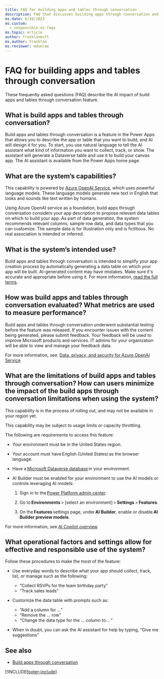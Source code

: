 ```yaml
---
title: FAQ for building apps and tables through conversation
description: FAQ that discusses building apps through conversation and the key considerations for making use of this technology responsibly.
ms.date: 6/16/2023
ms.custom: 
  - responsible-ai-faqs
ms.topic: article
author: franklanmsft
ms.author: franklan
ms.reviewer: mduelae
---
```


# FAQ for building apps and tables through conversation

These frequently asked questions (FAQ) describe the AI impact of build apps and tables through conversation feature.

## What is build apps and tables through conversation? 

Build apps and tables through conversation is a feature in the Power Apps that allows you to describe the app or table that you want to build, and AI will design it for you. To start, you use natural language to tell the AI assistant what kind of information you want to collect, track, or show. The assistant will generate a Dataverse table and use it to build your canvas app. The AI assistant is available from the Power Apps home page. 
 
## What are the system’s capabilities? 

This capability is powered by [Azure OpenAI Service](/azure/cognitive-services/openai/overview), which uses powerful language models. These language models generate new text in English that looks and sounds like text written by humans.  

Using Azure OpenAI service as a foundation, build apps through conversation considers your app description to propose relevant data tables on which to build your app. As part of data generation, the system recommends relevant columns, sample row data, and data types that you can customize. The sample data is for illustration only and is fictitious. No real association is intended or inferred.

## What is the system’s intended use? 

Build apps and tables through conversation is intended to simplify your app creation process by automatically generating a data table on which your app will be built. AI-generated content may have mistakes. Make sure it's accurate and appropriate before using it. For more information, [read the full terms](https://go.microsoft.com/fwlink/?linkid=2182773).


## How was build apps and tables through conversation evaluated? What metrics are used to measure performance? 

Build apps and tables through conversation underwent substantial testing before the feature was released. If you encounter issues with the content being generated, please submit feedback. Your feedback will be used to improve Microsoft products and services. IT admins for your organization will be able to view and manage your feedback data. 

For more information, see: [Data, privacy, and security for Azure OpenAI Service](/legal/cognitive-services/openai/data-privacy)

## What are the limitations of build apps and tables through conversation? How can users minimize the impact of the build apps through conversation limitations when using the system? 

This capability is in the process of rolling out, and may not be available in your region yet.

This capability may be subject to usage limits or capacity throttling.

The following are requirements to access this feature:

- Your environment must be in the United States region. 

- Your account must have English (United States) as the browser language. 

- Have a [Microsoft Dataverse database](/power-platform/admin/create-database) in your environment. 

- AI Builder must be enabled for your environment to use the AI models or controls leveraging AI models: 

    1. Sign in to the [Power Platform admin center](https://admin.powerplatform.microsoft.com/).

    2. Go to **Environments** > [select an environment] > **Settings** > **Features**. 

    3. On the **Features** settings page, under **AI Builder**, enable or disable **AI Builder preview models**. 

For more information, see [AI Copilot overview](../canvas-apps/ai-overview.md) 

## What operational factors and settings allow for effective and responsible use of the system? 

Follow these procedures to make the most of the feature: 

- Use everyday words to describe what your app should collect, track, list, or manage such as the following:
  - “Collect RSVPs for the team birthday party” 
  - “Track sales leads” 

- Customize the data table with prompts such as:
   - “Add a column for …” 
   - “Remove the … row” 
   - “Change the data type for the … column to… “ 

- When in doubt, you can ask the AI assistant for help by typing, “Give me suggestions”

## See also

- [Build apps through conversation](../canvas-apps/ai-conversations-create-app.md)

 
[!INCLUDE[footer-include](../../includes/footer-banner.md)]

